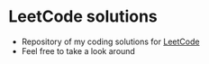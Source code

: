 # LeetCode solutions

* Repository of my coding solutions for [LeetCode](https://leetcode.com/)
* Feel free to take a look around
